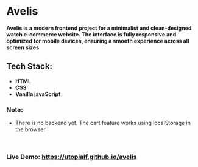 # Avelis

**Avelis is a modern frontend project for a minimalist and clean-designed watch e-commerce website. The interface is fully responsive and optimized for mobile devices, ensuring a smooth experience across all screen sizes** <br>
## Tech Stack:
 - **HTML**
 - **CSS**
 - **Vanilla javaScript**

### Note:
 - There is no backend yet. The cart feature works using localStorage in the browser

<br>

### **Live Demo: https://utopialf.github.io/avelis**
